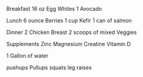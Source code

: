 Breakfast 
16 oz Egg Whites
1 Avocado

Lunch 
6 ounce Berries
1 cup Kefir
1 can of salmon 

Dinner 
2 Chicken Breast
2 scoops of mixed Veggies

Supplements
Zinc
Magnesium
Creatine
Vitamin D

1 Gallon of water

pushups
Pullups
squats
leg raises
